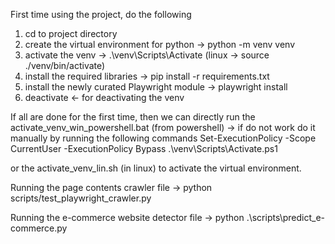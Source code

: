 First time using the project, do the following

1) cd to project directory
2) create the virtual environment for python -> python -m venv venv
3) activate the venv -> .\venv\Scripts\Activate  (linux -> source ./venv/bin/activate)
4) install the required libraries -> pip install -r requirements.txt
5) install the newly curated Playwright module -> playwright install
6) deactivate <- for deactivating the venv

If all are done for the first time, then we can directly run the activate_venv_win_powershell.bat (from powershell) -> if do not work do it manually by running the following commands
Set-ExecutionPolicy -Scope CurrentUser -ExecutionPolicy Bypass
.\venv\Scripts\Activate.ps1

or the activate_venv_lin.sh (in linux) to activate the virtual environment. 

Running the page contents crawler file -> python scripts/test_playwright_crawler.py

Running the e-commerce website detector file -> python .\scripts\predict_e-commerce.py